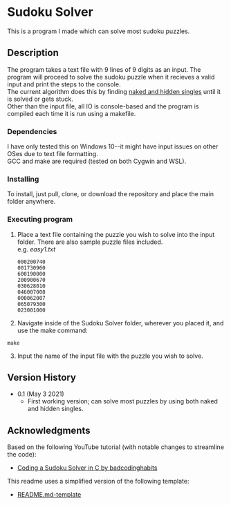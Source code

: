 # Sudoku Solver

This is a program I made which can solve most sudoku puzzles.

## Description

The program takes a text file with 9 lines of 9 digits as an input. 
The program will proceed to solve the sudoku puzzle when it recieves a valid input and print the steps to the console.  
The current algorithm does this by finding [naked and hidden singles](http://hodoku.sourceforge.net/en/tech_singles.php) until it is solved or gets stuck.  
Other than the input file, all IO is console-based and the program is compiled each time it is run using a makefile.

### Dependencies

I have only tested this on Windows 10--it might have input issues on other OSes due to text file formatting.  
GCC and make are required (tested on both Cygwin and WSL).

### Installing

To install, just pull, clone, or download the repository and place the main folder anywhere.

### Executing program
1. Place a text file containing the puzzle you wish to solve into the input folder. There are also sample puzzle files included.   
   e.g. *easy1.txt*
   ```
   000200740
   001730960
   600190000
   200900670
   030628010
   046007008
   000062007
   065079300
   023001000
   ```

2. Navigate inside of the Sudoku Solver folder, wherever you placed it, and use the make command:
```
make
```
3. Input the name of the input file with the puzzle you wish to solve.
## Version History

* 0.1 (May 3 2021)
    * First working version; can solve most puzzles by using both naked and hidden singles.

## Acknowledgments
Based on the following YouTube tutorial (with notable changes to streamline the code):
* [Coding a Sudoku Solver in C by badcodinghabits](https://youtube.com/playlist?list=PLkTXsX7igf8edTYU92nU-f5Ntzuf-RKvW)

This readme uses a simplified version of the following template:
* [README.md-template](https://gist.github.com/DomPizzie/7a5ff55ffa9081f2de27c315f5018afc)
